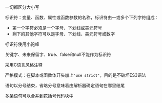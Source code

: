 一切都区分大小写

标识符：变量、函数、属性或函数参数的名称，标识符由一或多个下列字符组成：
- 第一个字符必须是一个字母、下划线或美元符号
- 剩下的其他字符可以是字母、下划线、美元符号或数字

标识符使用小驼峰

关键字、未来保留字、true、false和null不能作为标识符

采用C语言风格注释

严格模式：在脚本或函数体开头加上`"use strict"`，目的是不破坏ES3语法

语句以分号结束，省略分号意味着由解析器确定语句在哪里结尾

多条语句可以合并到花括号代码块中